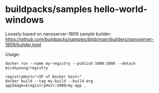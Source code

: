 # buildpacks/samples hello-world-windows
Loosely based on nanoserver-1809 sample builder: https://github.com/buildpacks/samples/blob/main/builders/nanoserver-1809/builder.toml

Usage:
```
docker run --name my-registry --publish 5000:5000 --detach micahyoung/registry

registryHost="<IP of Docker host>"
docker build --tag my-build --build-arg appImage=$registryHost:5000/my-app .
```
